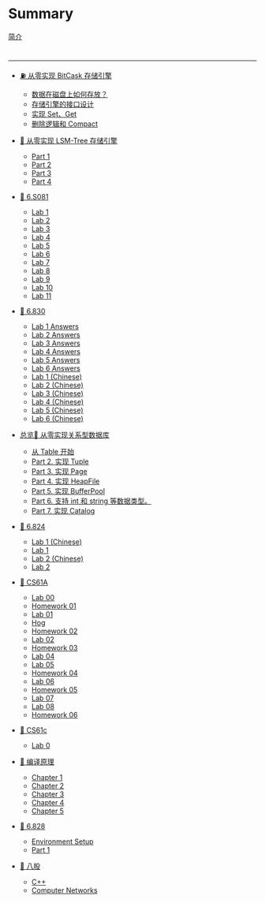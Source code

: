 # Summary

[简介](README.md)

#

---

- [⛽ 从零实现 BitCask 存储引擎](bitcask/README.md)
    - [数据在磁盘上如何存放？](bitcask/ch1.md)
    - [存储引擎的接口设计](bitcask/ch2.md)
    - [实现 Set、Get](bitcask/ch3.md)
    - [删除逻辑和 Compact ](bitcask/ch4.md)

- [🧊 从零实现 LSM-Tree 存储引擎](lsm/README.md)
    - [Part 1](lsm/ch1.md)
    - [Part 2](lsm/ch2.md)
    - [Part 3](lsm/ch3.md)
    - [Part 4](lsm/ch4.md)

- [🦄 6.S081](6.S081/0-summary.md)
    - [Lab 1](6.S081/1-lab1.md)
    - [Lab 2](6.S081/2-lab2.md)
    - [Lab 3](6.S081/3-lab3.md)
    - [Lab 4](6.S081/4-lab4.md)
    - [Lab 5](6.S081/5-lab5.md)
    - [Lab 6](6.S081/6-lab6.md)
    - [Lab 7](6.S081/7-lab7.md)
    - [Lab 8](6.S081/8-lab8.md)
    - [Lab 9](6.S081/9-lab9.md)
    - [Lab 10](6.S081/10-lab10.md)
    - [Lab 11](6.S081/11-lab11.md)

- [🎡 6.830](6.830/1-lab0.md)
    - [Lab 1 Answers](6.830/ans/2-lab1-ans.md)
    - [Lab 2 Answers](6.830/ans/3-lab2-ans.md)
    - [Lab 3 Answers](6.830/ans/4-lab3-ans.md)
    - [Lab 4 Answers](6.830/ans/5-lab4-ans.md)
    - [Lab 5 Answers](6.830/ans/6-lab5-ans.md)
    - [Lab 6 Answers](6.830/ans/7-lab6-ans.md)
    - [Lab 1 (Chinese)](6.830/cn/2-lab1.md)
    - [Lab 2 (Chinese)](6.830/cn/3-lab2.md)
    - [Lab 3 (Chinese)](6.830/cn/4-lab3.md)
    - [Lab 4 (Chinese)](6.830/cn/5-lab4.md)
    - [Lab 5 (Chinese)](6.830/cn/6-lab5.md)
    - [Lab 6 (Chinese)](6.830/cn/7-lab6.md)

- [总览🤖 从零实现关系型数据库](abyssdb/p0.md)
    - [从 Table 开始](abyssdb/p1.md)
    - [Part 2. 实现 Tuple](abyssdb/p2.md)
    - [Part 3. 实现 Page](abyssdb/p3.md)
    - [Part 4. 实现 HeapFile](abyssdb/p4.md)
    - [Part 5. 实现 BufferPool](abyssdb/p5.md)
    - [Part 6. 支持 int 和 string 等数据类型。](abyssdb/p6.md)
    - [Part 7. 实现 Catalog](abyssdb/p7.md)

- [🎉 6.824](6.824/0-lab0.md)
    - [Lab 1 (Chinese)](6.824/1-lab1-cn.md)
    - [Lab 1](6.824/1-lab1.md)
    - [Lab 2 (Chinese)](6.824/2-lab2-cn.md)
    - [Lab 2](6.824/2-lab2.md)

- [🤡 CS61A](cs61a/0-summary.md)
    - [Lab 00](cs61a/1-lab00.md)
    - [Homework 01](cs61a/2-hw01.md)
    - [Lab 01](cs61a/3-lab01.md)
    - [Hog](cs61a/4-hog.md)
    - [Homework 02](cs61a/5-hw02.md)
    - [Lab 02](cs61a/6-lab02.md)
    - [Homework 03](cs61a/7-hw03.md)
    - [Lab 04](cs61a/8-lab04.md)
    - [Lab 05](cs61a/9-lab05.md)
    - [Homework 04](cs61a/10-hw04.md)
    - [Lab 06](cs61a/11-lab06.md)
    - [Homework 05](cs61a/12-hw05.md)
    - [Lab 07](cs61a/13-lab07.md)
    - [Lab 08](cs61a/14-lab08.md)
    - [Homework 06](cs61a/15-hw06.md)

- [🤖 CS61c](cs61c/1-summary.md)
    - [Lab 0](cs61c/2-lab0.md)

- [🐉 编译原理](compile/ch0.md)
    - [Chapter 1](compile/ch1.md)
    - [Chapter 2](compile/ch2.md)
    - [Chapter 3](compile/ch3.md)
    - [Chapter 4](compile/ch4.md)
    - [Chapter 5](compile/ch5.md)

- [🧁 6.828](6.828/0-sum.md)
    - [Environment Setup](6.828/1-env.md)
    - [Part 1](6.828/1-part1.md)

- [🍼 八股](review/1_go.md)
    - [C++](review/2_cpp.md)
    - [Computer Networks](review/3_cn.md)

<!-- - [🍬 使用 C++23 从零实现 Leveldb](solardb/README.md) -->
<!--     - [环境配置](solardb/ch0.md) -->
<!--     - [现代 C++ 学习](solardb/ch1.md) -->
<!--     - [编译并运行 Leveldb](solardb/ch2.md) -->
<!--     - [下载，编译和运行](solardb/ch0/ch2.md) -->
<!--     - [Cmake 安装和实践](solardb/ch0/ch4.md) -->
<!--     - [Gtest](solardb/ch0/ch5.md) -->
<!--     - [Public 修改](solardb/ch1/ch0.md) -->
<!--     - [Slice](solardb/ch1/ch1.md) -->
<!--     - [Slice 介绍](solardb/ch1/s1/ch1.md) -->
<!--     - [Slice 改造](solardb/ch1/s1/ch2.md) -->

